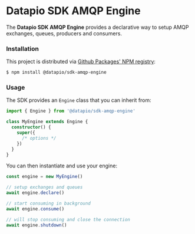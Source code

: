 # Datapio SDK AMQP Engine

The **Datapio SDK AMQP Engine** provides a declarative way to setup AMQP
exchanges, queues, producers and consumers.

### Installation

This project is distributed via
[Github Packages' NPM registry](https://docs.github.com/en/packages/working-with-a-github-packages-registry/working-with-the-npm-registry):

```bash
$ npm install @datapio/sdk-amqp-engine
```

### Usage

The SDK provides an `Engine` class that you can inherit from:

```typescript
import { Engine } from '@datapio/sdk-amqp-engine'

class MyEngine extends Engine {
  constructor() {
    super({
      /* options */
    })
  }
}
```

You can then instantiate and use your engine:

```typescript
const engine = new MyEngine()

// setup exchanges and queues
await engine.declare()

// start consuming in background
await engine.consume()

// will stop consuming and close the connection
await engine.shutdown()
```
